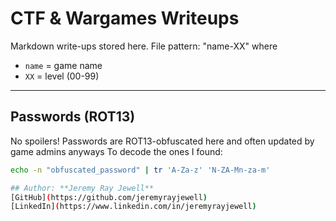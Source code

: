 # CTF & Wargames Writeups

Markdown write-ups stored here.
File pattern: "name-XX" where
- `name` = game name
- `XX` = level (00-99)

---

## Passwords (ROT13)

No spoilers! Passwords are ROT13-obfuscated here
and often updated by game admins anyways
To decode the ones I found:

```bash
echo -n "obfuscated_password" | tr 'A-Za-z' 'N-ZA-Mn-za-m'

## Author: **Jeremy Ray Jewell**
[GitHub](https://github.com/jeremyrayjewell)
[LinkedIn](https://www.linkedin.com/in/jeremyrayjewell)

